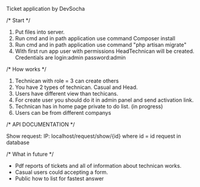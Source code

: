 Ticket application by DevSocha

/* Start */
1. Put files into server.
2. Run cmd and in path application use command Composer install 
3. Run cmd and in path application use command "php artisan migrate"
4. With first run app user with permissions HeadTechnican will be created. Credentials are login:admin password:admin

/* How works */
1. Technican with role = 3 can create others
2. You have 2 types of technican. Casual and Head.
3. Users have different view than techicans.
4. For create user you should do it in admin panel and send activation link.
5. Technican has in home page private to do list. (in progress)
6. Users can be from different companys

/* API DOCUMENTATION */

Show request:
IP:
localhost/request/show/{id}
where id = id request in database

/* What in future */
- Pdf reports of tickets and all of information about technican works.
- Casual users could accepting a form.
- Public how to list for fastest answer
